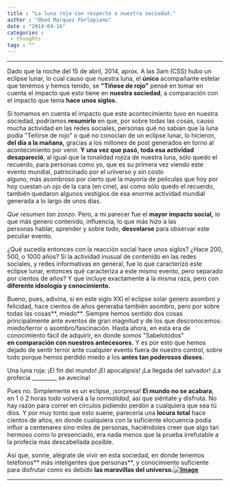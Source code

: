 ```yaml
---
title : "La luna roja con respecto a nuestra sociedad."
author : "Obed Marquez Parlapiano"
date : "2014-04-16"
categories : 
 - thoughts
tags : ""
---
```


* * *

Dado que la noche del 15 de abril, 2014, aprox. A las 3am (CSS) hubo un eclipse lunar, lo cual causo que nuestra luna, el **único** acompañante estelar que tenemos y hemos tenido, se **"Tiñese de rojo"** pensé en tomar en cuenta el impacto que esto tiene en **nuestra sociedad**, a comparación con el impacto que tenia **hace unos siglos.**

Si tomamos en cuenta el impacto que este acontecimiento tuvo en nuestra sociedad, podríamos **resumirlo** en que, por sobre todas las cosas, causo mucha actividad en las redes sociales, personas qué no sabían que la luna podía "Teñirse de rojo" o qué no conocían de un eclipse lunar, lo hicieron, **del día a la mañana,** gracias a los millones de post generados en torno al acontecimiento por venir. **Y una vez que pasó, toda esa actividad desapareció**, al igual que la tonalidad rojiza de nuestra luna, sólo quedo el recuerdo, para personas como yo, que es su primera vez viendo este evento mundial, patrocinado por el universo y sin costo alguno, más asombroso por cierto que la mayoría de películas que hoy por hoy cuestan un ojo de la cara (en cine), así como sólo quedo el recuerdo, también quedaron algunos vestigios de esa enorme actividad mundial generada a lo largo de unos días.

_Que resumen tan zonzo_. Pero, a mi parecer fue el **mayor impacto social,** lo que más genero contenido, influencia, lo que más hizo a las personas hablar, aprender y sobre todo, **desvelarse** para observar este peculiar evento.

¿Qué sucedía entonces con la reacción social hace unos siglos? ¿Hace 200, 500, o 1000 años? Si la actividad inusual de contenido en las redes sociales, y redes informativas en general, fue lo que caracterizó este eclipse lunar, entonces qué caracteriza a este mismo evento, pero separado por cientos de años? Y que incluye exactamente a la misma raza, pero con **diferente ideología y conocimiento.**

Bueno, pues, adivina, si en este siglo XXI el eclipse solar genero asombro y felicidad, hace cientos de años generaba también asombro, pero por sobre todas las cosas**, miedo**. Siempre hemos sentido dos cosas principalmente ante eventos de gran magnitud y de los que desconocemos: miedo/terror o asombro/fascinación. Hasta ahora, en esta era de conocimiento fácil de adquirir, en donde somos "Sabelotodos" **en comparación con nuestros antecesores.** Y es por esto que hemos dejado de sentir terror ante cualquier evento fuera de nuestro control, sobre todo porque hemos perdido miedo a los **antes tan poderosos dioses.**

Una luna roja: ¡El fin del mundo! ¡El apocalipsis! ¡La llegada del salvador! ¡La profecía \_\_\_\_\_\_\_\_\_ se avecina!

Pues no. Simplemente es un eclipse, ¡sorpresa! **El mundo no se acabara**, en 1 ó 2 horas todo volverá a la _normalidad_, así que siéntate y disfruta. No hay razón para correr en círculos pidiendo perdón a cualquiera que sea tú dios. Y por muy tonto que esto suene, parecería una **locura** **total** hace cientos de años, en donde cualquiera con la suficiente elocuencia podía influir a centenares sino miles de personas, haciéndoles creer que algo tan hermoso como lo presenciado, era nada menos que la prueba irrefutable a la profecía más descabellada posible.

Así que, sonríe, alégrate de vivir en esta sociedad, en donde tenemos teléfonos** más inteligentes que personas**, y conocimiento suficiente para disfrutar como es debido **las maravillas del universo.[![Image](https://obedparla.com/wp-content/uploads/2014/04/red_moon_during_lunar_eclipse.jpg?w=587)](https://obedparla.com/wp-content/uploads/2014/04/red_moon_during_lunar_eclipse.jpg)**

* * *
